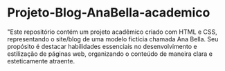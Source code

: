# Projeto-Blog-AnaBella-academico
"Este repositório contém um projeto acadêmico criado com HTML e CSS, representando o site/blog de uma modelo fictícia chamada Ana Bella. Seu propósito é destacar habilidades essenciais no desenvolvimento e estilização de páginas web, organizando o conteúdo de maneira clara e esteticamente atraente.
